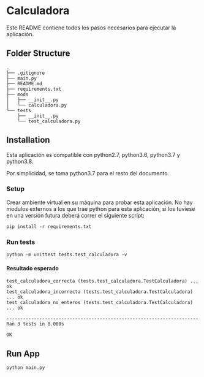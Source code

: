 # Calculadora #

Este README contiene todos los pasos necesarios para ejecutar la aplicación.

## Folder Structure ##
```
.
├── .gitignore
├── main.py
├── README.md
├── requirements.txt
├── mods
│   ├── __init__.py
│   └── calculadora.py
└── tests
    ├── __init__.py
    └── test_calculadora.py
```

## Installation ##

Esta aplicación es compatible con python2.7, python3.6, python3.7 y python3.8.

Por simplicidad, se toma python3.7 para el resto del documento.

### Setup ###

Crear ambiente virtual en su máquina para probar esta aplicación. No hay modulos externos a los que trae python para esta aplicación, si los tuviese en una versión futura deberá correr el siguiente script:

```shell
pip install -r requirements.txt
```

### Run tests ###

```shell
python -m unittest tests.test_calculadora -v
```

#### Resultado esperado ####

```shell
test_calculadora_correcta (tests.test_calculadora.TestCalculadora) ... ok
test_calculadora_incorrecta (tests.test_calculadora.TestCalculadora) ... ok
test_calculadora_no_enteros (tests.test_calculadora.TestCalculadora) ... ok

----------------------------------------------------------------------
Ran 3 tests in 0.000s

OK
```

## Run App ##

```shell
python main.py
```